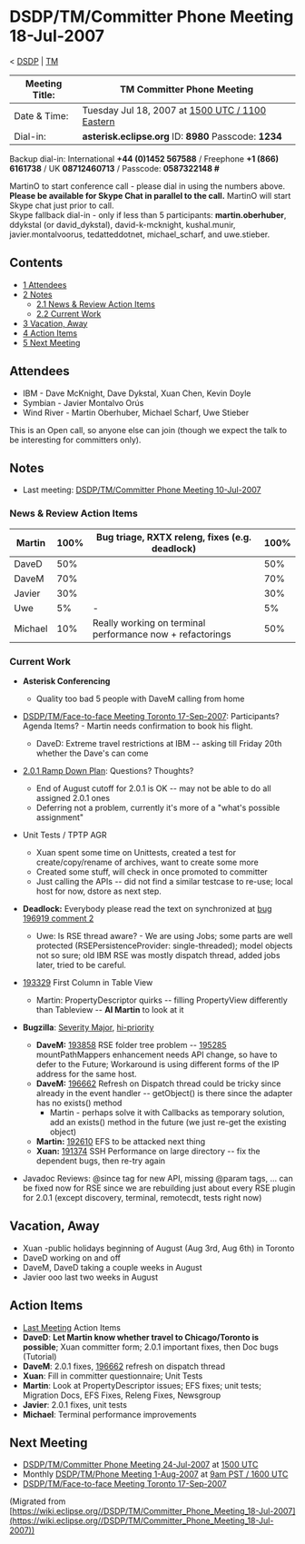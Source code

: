 

DSDP/TM/Committer Phone Meeting 18-Jul-2007
===========================================

< [DSDP](https://wiki.eclipse.org/DSDP "DSDP")‎ | [TM](./TM "DSDP/TM")

| Meeting Title: | **TM Committer Phone Meeting** |
| --- | --- |
| Date & Time: | Tuesday Jul 18, 2007 at [1500 UTC / 1100 Eastern](http://www.timeanddate.com/worldclock/meetingdetails.html?year=2007&month=7&day=18&hour=15&min=00&sec=0&p1=224&p2=159&p3=250&p4=136&p5=223&iv=1800) |
| Dial-in: | **asterisk.eclipse.org** ID: **8980** Passcode: **1234** |

Backup dial-in: International **+44 (0)1452 567588** / Freephone **+1 (866) 6161738** / UK **08712460713** / Passcode: **0587322148 #**

  
MartinO to start conference call - please dial in using the numbers above.  
**Please be available for Skype Chat in parallel to the call.** MartinO will start Skype chat just prior to call.  
Skype fallback dial-in - only if less than 5 participants: **martin.oberhuber**, ddykstal (or david\_dykstal), david-k-mcknight, kushal.munir, javier.montalvoorus, tedatteddotnet, michael\_scharf, and uwe.stieber.  

Contents
--------

*   [1 Attendees](#Attendees)
*   [2 Notes](#Notes)
    *   [2.1 News & Review Action Items](#News-.26-Review-Action-Items)
    *   [2.2 Current Work](#Current-Work)
*   [3 Vacation, Away](#Vacation.2C-Away)
*   [4 Action Items](#Action-Items)
*   [5 Next Meeting](#Next-Meeting)

Attendees
---------

*   IBM - Dave McKnight, Dave Dykstal, Xuan Chen, Kevin Doyle
*   Symbian - Javier Montalvo Orús
*   Wind River - Martin Oberhuber, Michael Scharf, Uwe Stieber

This is an Open call, so anyone else can join (though we expect the talk to be interesting for committers only).

Notes
-----

*   Last meeting: [DSDP/TM/Committer Phone Meeting 10-Jul-2007](./Committer_Phone_Meeting_10-Jul-2007 "DSDP/TM/Committer Phone Meeting 10-Jul-2007")

### News & Review Action Items

| Martin | 100% | Bug triage, RXTX releng, fixes (e.g. deadlock) | 100% |
| --- | --- | --- | --- |
| DaveD | 50% |  | 50% |
| DaveM | 70% |  | 70% |
| Javier | 30% |  | 30% |
| Uwe | 5% | - | 5% |
| Michael | 10% | Really working on terminal performance now + refactorings | 50% |

### Current Work

*   **Asterisk Conferencing**
    *   Quality too bad 5 people with DaveM calling from home

  

*   [DSDP/TM/Face-to-face Meeting Toronto 17-Sep-2007](./Face-to-face_Meeting_Toronto_17-Sep-2007 "DSDP/TM/Face-to-face Meeting Toronto 17-Sep-2007"): Participants? Agenda Items? - Martin needs confirmation to book his flight.
    *   DaveD: Extreme travel restrictions at IBM -- asking till Friday 20th whether the Dave's can come
*   [2.0.1 Ramp Down Plan](./TM_2.0_Ramp_down_Plan_for_Europa#Ramp_down_for_Europa_SR1_.2828-Sep-2007.29 "TM 2.0 Ramp down Plan for Europa"): Questions? Thoughts?
    *   End of August cutoff for 2.0.1 is OK -- may not be able to do all assigned 2.0.1 ones
    *   Deferring not a problem, currently it's more of a "what's possible assignment"
*   Unit Tests / TPTP AGR
    *   Xuan spent some time on Unittests, created a test for create/copy/rename of archives, want to create some more
    *   Created some stuff, will check in once promoted to committer
    *   Just calling the APIs -- did not find a similar testcase to re-use; local host for now, dstore as next step.

  

*   **Deadlock:** Everybody please read the text on synchronized at [bug 196919 comment 2](https://bugs.eclipse.org/bugs/show_bug.cgi?id=196919#c2)
    *   Uwe: Is RSE thread aware? - We are using Jobs; some parts are well protected (RSEPersistenceProvider: single-threaded); model objects not so sure; old IBM RSE was mostly dispatch thread, added jobs later, tried to be careful.

*   [193329](https://bugs.eclipse.org/bugs/show_bug.cgi?id=193329) First Column in Table View
    *   Martin: PropertyDescriptor quirks -- filling PropertyView differently than Tableview -- **AI Martin** to look at it

  

*   **Bugzilla**: [Severity Major](https://bugs.eclipse.org/bugs/buglist.cgi?query_format=advanced&classification=DSDP&product=Target+Management&bug_status=UNCONFIRMED&bug_status=NEW&bug_status=ASSIGNED&bug_status=REOPENED&bug_severity=blocker&bug_severity=critical&bug_severity=major&cmdtype=doit), [hi-priority](https://bugs.eclipse.org/bugs/buglist.cgi?query_format=advanced&classification=DSDP&product=Target+Management&bug_status=UNCONFIRMED&bug_status=NEW&bug_status=ASSIGNED&bug_status=REOPENED&cmdtype=doit&field0-0-0=priority&type0-0-0=regexp&value0-0-0=P%5B12%5D&field0-0-1=bug_severity&type0-0-1=regexp&value0-0-1=blocker%7Ccritical%7Cmajor)
    *   **DaveM:** [193858](https://bugs.eclipse.org/bugs/show_bug.cgi?id=193858) RSE folder tree problem -- [195285](https://bugs.eclipse.org/bugs/show_bug.cgi?id=195285) mountPathMappers enhancement needs API change, so have to defer to the Future; Workaround is using different forms of the IP address for the same host.
    *   **DaveM:** [196662](https://bugs.eclipse.org/bugs/show_bug.cgi?id=196662) Refresh on Dispatch thread could be tricky since already in the event handler -- getObject() is there since the adapter has no exists() method
        *   Martin - perhaps solve it with Callbacks as temporary solution, add an exists() method in the future (we just re-get the existing object)
    *   **Martin:** [192610](https://bugs.eclipse.org/bugs/show_bug.cgi?id=192610) EFS to be attacked next thing
    *   **Xuan:** [191374](https://bugs.eclipse.org/bugs/show_bug.cgi?id=191374) SSH Performance on large directory -- fix the dependent bugs, then re-try again

  

*   Javadoc Reviews: @since tag for new API, missing @param tags, ... can be fixed now for RSE since we are rebuilding just about every RSE plugin for 2.0.1 (except discovery, terminal, remotecdt, tests right now)

Vacation, Away
--------------

*   Xuan -public holidays beginning of August (Aug 3rd, Aug 6th) in Toronto
*   DaveD working on and off
*   DaveM, DaveD taking a couple weeks in August
*   Javier ooo last two weeks in August

Action Items
------------

*   [Last Meeting](./Committer_Phone_Meeting_10-Jul-2007#Action_Items "DSDP/TM/Committer Phone Meeting 10-Jul-2007") Action Items
*   **DaveD**: **Let Martin know whether travel to Chicago/Toronto is possible**; Xuan committer form; 2.0.1 important fixes, then Doc bugs (Tutorial)
*   **DaveM**: 2.0.1 fixes, [196662](https://bugs.eclipse.org/bugs/show_bug.cgi?id=196662) refresh on dispatch thread
*   **Xuan**: Fill in committer questionnaire; Unit Tests
*   **Martin**: Look at PropertyDescriptor issues; EFS fixes; unit tests; Migration Docs, EFS Fixes, Releng Fixes, Newsgroup
*   **Javier**: 2.0.1 fixes, unit tests
*   **Michael**: Terminal performance improvements

Next Meeting
------------

*   [DSDP/TM/Committer Phone Meeting 24-Jul-2007](./Committer_Phone_Meeting_24-Jul-2007 "DSDP/TM/Committer Phone Meeting 24-Jul-2007") at [1500 UTC](http://www.timeanddate.com/worldclock/meetingdetails.html?year=2007&month=7&day=24&hour=15&min=00&sec=0&p1=224&p2=159&p3=250&p4=136&p5=223&iv=1800)
*   Monthly [DSDP/TM/Phone Meeting 1-Aug-2007](./Phone_Meeting_1-Aug-2007 "DSDP/TM/Phone Meeting 1-Aug-2007") at [9am PST / 1600 UTC](http://www.timeanddate.com/worldclock/fixedtime.html?month=8&day=1&year=2007&hour=16&min=00&sec=0&p1=0)
*   [DSDP/TM/Face-to-face Meeting Toronto 17-Sep-2007](./Face-to-face_Meeting_Toronto_17-Sep-2007 "DSDP/TM/Face-to-face Meeting Toronto 17-Sep-2007")


(Migrated from [https://wiki.eclipse.org//DSDP/TM/Committer_Phone_Meeting_18-Jul-2007](https://wiki.eclipse.org//DSDP/TM/Committer_Phone_Meeting_18-Jul-2007))